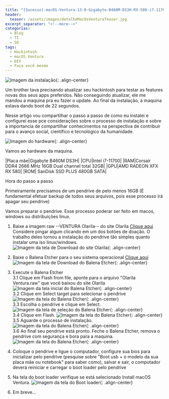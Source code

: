 ```yaml
---
title: "[Sucesso]-macOS-Ventura-13-0-Gigabyte-B460M-DS3H-RX-580-i7-11700. Boot de 22 segundos"
header:
  teaser: /assets/images/detalheMacOsVenturaTeaser.jpg
excerpt_separator: "<!--more-->"
categorias:
  - Blog
  - TI
  - SO
tags:
  - Hackintosh
  - macOS Ventura
  - DIY
  - Faça você mesmo
---
```


![Imagem da instalação](/assets/images/detalheMacOsVenturaTeaser.jpg){: .align-center}

Um brother tava precisando atualizar seu hackintosh para testar as features novas dos seus apps preferidos. Não conseguindo atualizar, ele me mandou a maquina pra eu fazer o update. Ao final da instalação, a maquina estava dando boot de 22 segundos.

Nesse artigo vou compartilhar o passo a passo de como eu instalei e configurei esse pce considerações sobre o processo de instalação e sobre a importancia de compartilhar conhecimentos na perspectiva de contribuir para o avanço social, científico e tecnológico da humanidade.


![Imagem do hardware](/assets/images/hardware.jpg){: .align-center}

Vamos ao hardware da maquina.

|Placa mãe|Gigabyte B460M DS3H|
|CPU|Intel i7-11700|
|RAM|Corsair DDR4 2666 MHz 16GB Dual channel total 32GB|
|GPU|AMD RADEON XFX RX 580|
|ROM| SanDisk SSD PLUS 480GB SATA|

Hora do passo a passo

Primeiramente precisamos de um pendrive de pelo menos 16GB
(É fundamental efetuar backup de todos seus arquivos, pois esse processo irá apagar seu pendrive)

Vamos preparar o pendrive.
Esse processo poderar ser feito em macos, windows ou distribuições linux.

1. Baixe a imagem raw --VENTURA Olarila-- do site Olarila <a href="https://www.olarila.com/topic/6278-hackintosh-and-macintosh-olarila-vanilla-images-macos-installer/" target=_blank>Clique aqui</a><br>Considere pingar algum clicando em um dos botões de doação. O trabalho deles tornou a instalação do pendrive tão simples quanto instalar uma iso linux/windows.
![Imagem da tela de Download do site Olarila](/assets/images/olarila.jpg){: .align-center}

2. Baixe o Balena Etcher para o seu sistema operacional <a href="https://www.balena.io/etcher/" target=_blank>Clique aqui</a>
![Imagem da tela de Download do Balena Etcher](/assets/images/balenaEtcherDownload.jpg){: .align-center}

3. Execute o Balena Etcher <br>
  3.1 Clique em Flash from file, aponte para o arquivo "Olarila Ventura.raw" que você baixou do site Olarila
  ![Imagem da tela inicial do Balena Etcher](/assets/images/balenaEtcherFlashFromFile.jpg){: .align-center}<br>
  3.2 Clique em Select target para selecionar o pendrive
  ![Imagem da tela do Balena Etcher](/assets/images/balenaEtcherSelectTarget.jpg){: .align-center}<br>
  3.3 Escolha o pendrive e clique em Select.
  ![Imagem da tela de seleção do Balena Etcher](/assets/images/balenaEtcherSelectTarget2.jpg){: .align-center}<br>
  3.4 Clique em Flash.
  ![Imagem da tela do Balena Etcher](/assets/images/balenaEtcherFlash.jpg){: .align-center}<br>
  3.5 Aguarde o processo de instalação.
  ![Imagem da tela do Balena Etcher](/assets/images/balenaEtcherFlashing.jpg){: .align-center}<br>
  3.6 Ao final seu pendrive está pronto. Feche o Balena Etcher, remova o pendrive com segurança e bora para a maquina.
  ![Imagem da tela do Balena Etcher](/assets/images/balenaEtcherFlashed.jpg){: .align-center}<br>

4. Coloque o pendrive e ligue o computador, configure sua bios para inicializar pelo pendrive (pesquise sobre "Boot usb + o modelo da sua placa mãe ou notebook" para saber como), salvar e sair, o computador deverá reiniciar e carregar o boot loader pelo pendrive

5. Na tela do boot loader verifique se está selecionado Install macOS Ventura.
![Imagem da tela do Boot loader](/assets/images/bootLoader.jpg){: .align-center}<br>

6. Em breve...